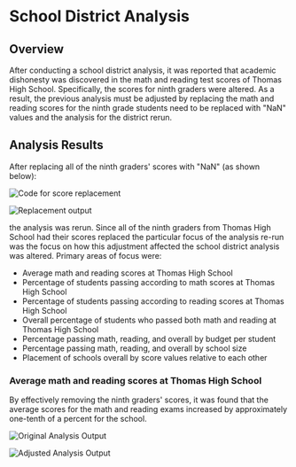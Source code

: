# School District Analysis

## Overview

After conducting a school district analysis, it was reported that academic dishonesty was discovered in the math and reading test scores of Thomas High School. 
Specifically, the scores for ninth graders were altered. As a result, the previous analysis must be adjusted by replacing the math and reading scores for the 
ninth grade students need to be replaced with "NaN" values and the analysis for the district rerun.

## Analysis Results
After replacing all of the ninth graders' scores with "NaN" (as shown below):

![Code for score replacement]()

![Replacement output]()

the analysis was rerun. Since all of the ninth graders from Thomas High School had their scores replaced the particular focus of the analysis re-run was the
focus on how this adjustment affected the school district analysis was altered. Primary areas of focus were:

* Average math and reading scores at Thomas High School
* Percentage of students passing according to math scores at Thomas High School
* Percentage of students passing according to reading scores at Thomas High School
* Overall percentage of students who passed both math and reading at Thomas High School
* Percentage passing math, reading, and overall by budget per student
* Percentage passing math, reading, and overall by school size
* Placement of schools overall by score values relative to each other

### Average math and reading scores at Thomas High School
By effectively removing the ninth graders' scores, it was found that the average scores for the math and reading exams increased by approximately one-tenth of
a percent for the school.

![Original Analysis Output]()

![Adjusted Analysis Output]()